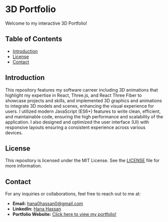 # 3D Portfolio

Welcome to my interactive 3D Portfolio!

## Table of Contents

- [Introduction](#introduction)
- [License](#license)
- [Contact](#contact)

## Introduction

This repository features my software carreer including 3D animations that highlight my expertise in React, Three.js, and React Three Fiber to showcase projects and skills, and implemented 3D graphics and animations to integrate 3D models and scenes, enhancing the visual experience for users.
I utilized modern JavaScript (ES6+) features to write clean, efficient, and maintainable code, ensuring the high performance and scalability of the application.
I also designed and optimized the user interface (UI) with responsive layouts ensuring a consistent experience across various devices.

## License

This repository is licensed under the MIT License. See the [LICENSE](LICENSE) file for more information.


## Contact

For any inquiries or collaborations, feel free to reach out to me at:

- **Email:** [hana0hassan0@gmail.com](mailto:hana0hassan0@gmail.com)
- **LinkedIn:** [Hana Hassan](www.linkedin.com/in/hanahassan0/)
- **Portfolio Website:** [Click here to view my portfolio!](https://hanahassan.netlify.app)
